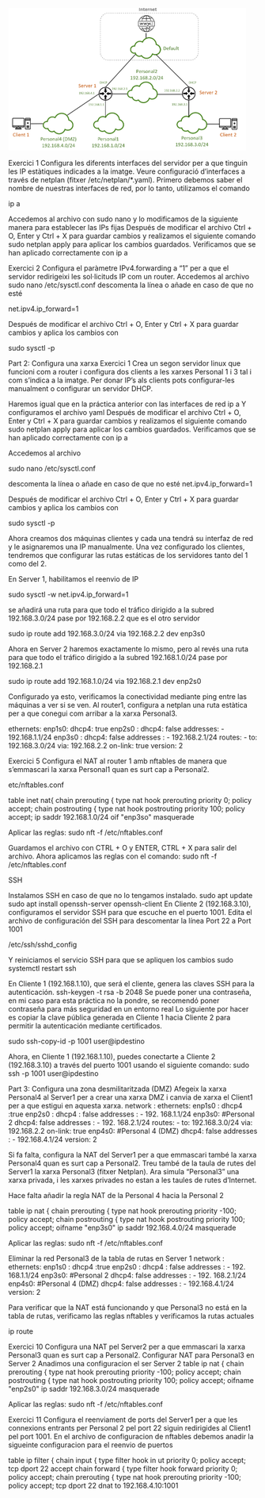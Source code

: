 

  ![Logo del proyecto](logo.png)

  Exercici 1
Configura les diferents interfaces del servidor per a que tinguin les IP estàtiques indicades a la imatge. Veure configuració d’interfaces a través de netplan (fitxer /etc/netplan/*.yaml).
Primero debemos saber el nombre de nuestras interfaces de red, por lo tanto, utilizamos el comando 

ip a

Accedemos al archivo con sudo nano y lo modificamos de la siguiente manera para establecer las IPs fijas
Después de modificar el archivo Ctrl + O, Enter y Ctrl + X para guardar cambios y realizamos el siguiente comando sudo netplan apply para aplicar los cambios guardados.
Verificamos que se han aplicado correctamente con ip a

Exercici 2
Configura el paràmetre IPv4.forwarding a “1” per a que el servidor redirigeixi les sol·licituds IP com un router.
Accedemos al archivo 
sudo nano /etc/sysctl.conf 
descomenta la línea o añade en caso de que no esté 

net.ipv4.ip_forward=1

Después de modificar el archivo Ctrl + O, Enter y Ctrl + X para guardar cambios y 
aplica los cambios con 

sudo sysctl -p

Part 2: Configura una xarxa
Exercici 1
Crea un segon servidor linux que funcioni com a router i configura dos clients a les xarxes Personal 1 i 3 tal i com s’indica a la imatge. Per donar IP’s als clients pots configurar-les manualment o configurar un servidor DHCP.

Haremos igual que en la práctica anterior con las interfaces de red
ip a 
Y configuramos el archivo yaml
Después de modificar el archivo Ctrl + O, Enter y Ctrl + X para guardar cambios y realizamos el siguiente comando sudo netplan apply para aplicar los cambios guardados.
Verificamos que se han aplicado correctamente con ip a

Accedemos al archivo 

sudo nano /etc/sysctl.conf 

descomenta la línea o añade en caso de que no esté 
net.ipv4.ip_forward=1

Después de modificar el archivo Ctrl + O, Enter y Ctrl + X para guardar cambios y 
aplica los cambios con 

sudo sysctl -p

Ahora creamos dos máquinas clientes y cada una tendrá su interfaz de red y le asignaremos una IP manualmente.
Una vez configurado los clientes, tendremos que configurar las rutas estáticas de los servidores tanto del 1 como del 2.

En Server 1, habilitamos el reenvio de IP 

sudo sysctl -w net.ipv4.ip_forward=1

se añadirá una ruta para que todo el tráfico dirigido a la subred 192.168.3.0/24 pase por 192.168.2.2 que es el otro servidor

sudo ip route add 192.168.3.0/24 via 192.168.2.2 dev enp3s0

Ahora en Server 2 haremos exactamente lo mismo, pero al revés una ruta para que todo el tráfico dirigido a la subred 192.168.1.0/24 pase por 192.168.2.1

sudo ip route add 192.168.1.0/24 via 192.168.2.1 dev enp2s0

Configurado ya esto, verificamos la conectividad mediante ping entre las máquinas a ver si se ven.
Al router1, configura a netplan una ruta estàtica per a que conegui com arribar a la xarxa Personal3.

ethernets:
  enp1s0:
    dhcp4: true
  enp2s0 :
    dhcp4: false
    addresses:
      - 192.168.1.1/24
  enp3s0 :
    dhcp4: false
    addresses :
      - 192.168.2.1/24
    routes:
      - to: 192.168.3.0/24
        via: 192.168.2.2
        on-link: true
version: 2

Exercici 5
Configura el NAT al router 1 amb nftables de manera que s’emmascari la xarxa Personal1 quan es surt cap a Personal2.

etc/nftables.conf

table inet nat{
    chain prerouting {
        type nat hook prerouting priority 0; policy accept;
    chain postrouting {
        type nat hook postrouting priority 100; policy accept;
        ip saddr 192.168.1.0/24 oif "enp3so" masquerade

Aplicar las reglas:
sudo nft -f /etc/nftables.conf
        
Guardamos el archivo con CTRL + O y ENTER,  CTRL + X para salir del archivo. Ahora aplicamos las reglas con el comando: sudo nft -f /etc/nftables.conf

SSH

Instalamos SSH en caso de que no lo tengamos instalado.
sudo apt update
sudo apt install openssh-server openssh-client
En Cliente 2 (192.168.3.10), configuramos el servidor SSH para que escuche en el puerto 1001.
Edita el archivo de configuración del SSH para descomentar la línea Port 22 a Port 1001

/etc/ssh/sshd_config

Y reiniciamos el servicio SSH para que se apliquen los cambios sudo systemctl restart ssh

En Cliente 1 (192.168.1.10), que será el cliente, genera las claves SSH para la autenticación.
ssh-keygen -t rsa -b 2048
Se puede poner una contraseña, en mi caso para esta práctica no la pondre, se recomendó poner contraseña para más seguridad en un entorno real
Lo siguiente por hacer es copiar la clave pública generada en Cliente 1 hacia Cliente 2 para permitir la autenticación mediante certificados.

sudo ssh-copy-id -p 1001 user@ipdestino

Ahora, en Cliente 1 (192.168.1.10), puedes conectarte a Cliente 2 (192.168.3.10) a través del puerto 1001 usando el siguiente comando:
 sudo ssh -p 1001 user@ipdestino

 Part 3: Configura una zona desmilitaritzada (DMZ)
 Afegeix la xarxa Personal4 al Server1 per a crear una xarxa DMZ i canvia de xarxa el Client1 per a que estigui en aquesta xarxa.
network :
  ethernets:
    enp1s0 :
      dhcp4 :true
    enp2s0 :
      dhcp4 : false
      addresses :
        - 192. 168.1.1/24
  enp3s0: #Personal 2
    dhcp4: false
    addresses :
      - 192. 168.2.1/24
    routes:
      - to: 192.168.3.0/24
      via: 192.168.2.2
      on-link: true
  enp4s0: #Personal 4 (DMZ)
    dhcp4: false
    addresses :
      - 192.168.4.1/24
version: 2


Si fa falta, configura la NAT del Server1 per a que emmascari també la xarxa Personal4 quan es surt cap a Personal2. Treu també de la taula de rutes del Server1 la xarxa Personal3 (fitxer Netplan). Ara simula “Personal3” una xarxa privada, i les xarxes privades no estan a les taules de rutes d’Internet.

Hace falta añadir la regla NAT de la Personal 4 hacia la Personal 2

table ip nat {
    chain prerouting {
       type nat hook prerouting priority -100; policy accept;
    chain postrouting {
       type nat hook postrouting priority 100; policy accept;
       oifname "enp3s0" ip saddr 192.168.4.0/24 masquerade


Aplicar las reglas:
sudo nft -f /etc/nftables.conf

Eliminar la red Personal3 de la tabla de rutas en Server 1
network :
  ethernets:
    enp1s0 :
      dhcp4 :true
    enp2s0 :
      dhcp4 : false
      addresses :
        - 192. 168.1.1/24
  enp3s0: #Personal 2
    dhcp4: false
    addresses :
      - 192. 168.2.1/24
  enp4s0: #Personal 4 (DMZ)
    dhcp4: false
    addresses :
      - 192.168.4.1/24
version: 2

Para verificar que la NAT está funcionando y que Personal3 no está en la tabla de rutas, verificamo las reglas nftables y verificamos la rutas actuales

ip route


Exercici 10
Configura una NAT pel Server2 per a que emmascari la xarxa Personal3 quan es surt cap a Personal2.
Configurar NAT para Personal3 en Server 2
Anadimos una configuracion el ser Server 2
table ip nat {
    chain prerouting {
       type nat hook prerouting priority -100; policy accept;
    chain postrouting {
       type nat hook postrouting priority 100; policy accept;
       oifname "enp2s0" ip saddr 192.168.3.0/24 masquerade

Aplicar las reglas:
sudo nft -f /etc/nftables.conf

Exercici 11
Configura el reenviament de ports del Server1 per a que les connexions entrants per Personal 2 pel port 22 siguin redirigides al Client1 pel port 1001.
En el archivo de configuracion de nftables debemos anadir la sigueinte configuracion para el reenvio de puertos

table ip filter {
    chain input {
       type filter hook in ut priority 0; policy accept;
       tcp dport 22 accept
    chain forward {
       type filter hook forward priority 0; policy accept;
    chain prerouting {
       type nat hook prerouting priority -100; policy accept;
       tcp dport 22 dnat to 192.168.4.10:1001



